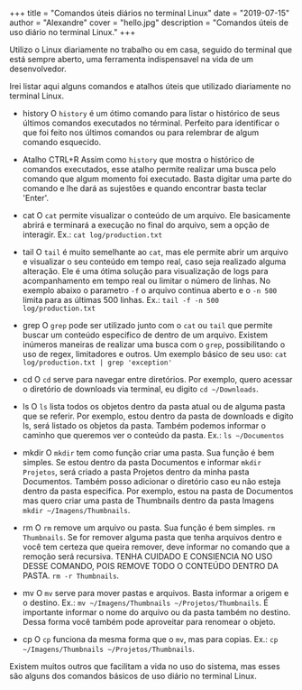 +++
title = "Comandos úteis diários no terminal Linux"
date = "2019-07-15"
author = "Alexandre"
cover = "hello.jpg"
description = "Comandos úteis de uso diário no terminal Linux."
+++

Utilizo o Linux diariamente no trabalho ou em casa, seguido do terminal que está sempre aberto, uma ferramenta indispensavel na vida de um desenvolvedor.

Irei listar aqui alguns comandos e atalhos úteis que utilizado diariamente no terminal Linux.

- history
O `history` é um ótimo comando para listar o histórico de seus últimos comandos executados no términal. Perfeito para identificar o que foi feito nos últimos comandos ou para relembrar de algum comando esquecido.

- Atalho CTRL+R
Assim como `history` que mostra o histórico de comandos executados, esse atalho permite realizar uma busca pelo comando que algum momento foi executado. Basta digitar uma parte do comando e lhe dará as sujestões e quando encontrar basta teclar 'Enter'.

- cat
O `cat` permite visualizar o conteúdo de um arquivo. Ele basicamente abrirá e terminará a execução no final do arquivo, sem a opção de interagir. Ex.: `cat log/production.txt`

- tail
O `tail` é muito semelhante ao `cat`, mas ele permite abrir um arquivo e visualizar o seu conteúdo em tempo real, caso seja realizado alguma alteração. Ele é uma ótima solução para visualização de logs para acompanhamento em tempo real ou limitar o número de linhas. No exemplo abaixo o parametro `-f` o arquivo continua aberto e o `-n 500` limita para as últimas 500 linhas. 
Ex.: `tail -f -n 500 log/production.txt`

- grep
O `grep` pode ser utilizado junto com o `cat` ou `tail` que permite buscar um conteúdo especifico de dentro de um arquivo. Existem inúmeros maneiras de realizar uma busca com o `grep`, possibilitando o uso de regex, limitadores e outros. Um exemplo básico de seu uso: `cat log/production.txt | grep 'exception'`

- cd
O `cd` serve para navegar entre diretórios. Por exemplo, quero acessar o diretório de downloads via terminal, eu digito `cd ~/Downloads`.

- ls
O `ls` lista todos os objetos dentro da pasta atual ou de alguma pasta que se referir. Por exemplo, estou dentro da pasta de downloads e digito ls, será listado os objetos da pasta. Também podemos informar o caminho que queremos ver o conteúdo da pasta. Ex.: `ls ~/Documentos`

- mkdir
O `mkdir` tem como função criar uma pasta. Sua função é bem simples. Se estou dentro da pasta Documentos e informar `mkdir Projetos`, será criado a pasta Projetos dentro da minha pasta Documentos. Também posso adicionar o diretório caso eu não esteja dentro da pasta especifica. Por exemplo, estou na pasta de Documentos mas quero criar uma pasta de Thumbnails dentro da pasta Imagens `mkdir ~/Imagens/Thumbnails`.

- rm
O `rm` remove um arquivo ou pasta. Sua função é bem simples. `rm Thumbnails`. Se for remover alguma pasta que tenha arquivos dentro e você tem certeza que queira remover, deve informar no comando que a remoção será recursiva. TENHA CUIDADO E CONSIENCIA NO USO DESSE COMANDO, POIS REMOVE TODO O CONTEÚDO DENTRO DA PASTA. `rm -r Thumbnails`.

- mv
O `mv` serve para mover pastas e arquivos. Basta informar a origem e o destino. Ex.: `mv ~/Imagens/Thumbnails ~/Projetos/Thumbnails`. É importante informar o nome do arquivo ou da pasta também no destino. Dessa forma você também pode aproveitar para renomear o objeto.

- cp
O `cp` funciona da mesma forma que o `mv`, mas para copias. Ex.: `cp ~/Imagens/Thumbnails ~/Projetos/Thumbnails`.

Existem muitos outros que facilitam a vida no uso do sistema, mas esses são alguns dos comandos básicos de uso diário no terminal Linux.